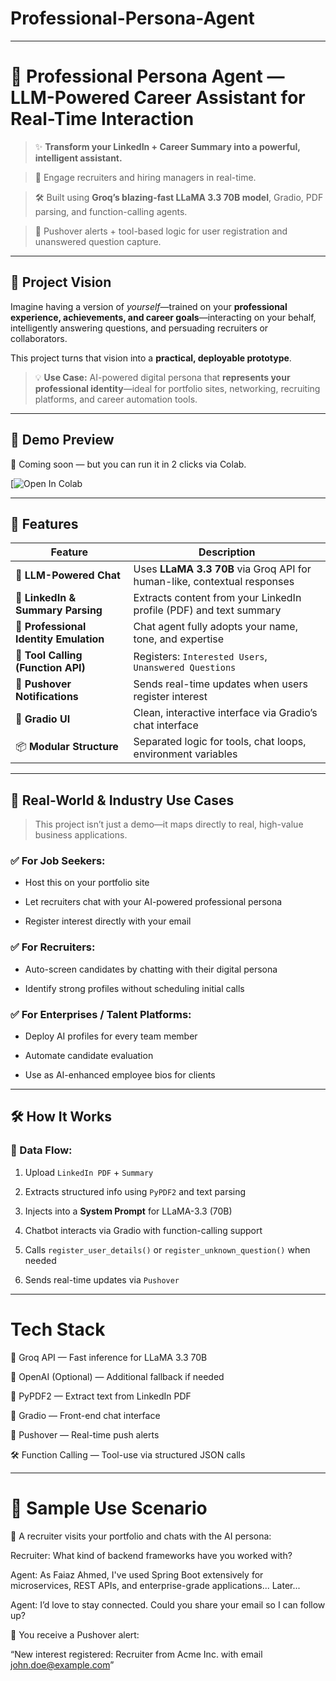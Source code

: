 # Professional-Persona-Agent
---
# 🧠 Professional Persona Agent — LLM-Powered Career Assistant for Real-Time Interaction

> ✨ **Transform your LinkedIn + Career Summary into a powerful, intelligent assistant.**

> 🤝 Engage recruiters and hiring managers in real-time.

> 🛠️ Built using **Groq’s blazing-fast LLaMA 3.3 70B model**, Gradio, PDF parsing, and function-calling agents.

> 🔔 Pushover alerts + tool-based logic for user registration and unanswered question capture.

---

## 🎯 Project Vision

Imagine having a version of *yourself*—trained on your **professional experience, achievements, and career goals**—interacting on your behalf, intelligently answering questions, and persuading recruiters or collaborators.

This project turns that vision into a **practical, deployable prototype**.

> 💡 **Use Case:** AI-powered digital persona that **represents your professional identity**—ideal for portfolio sites, networking, recruiting platforms, and career automation tools.

---

## 🚀 Demo Preview

🎥 Coming soon — but you can run it in 2 clicks via Colab.

[![Open In Colab](https://colab.research.google.com/drive/1-2I36TNX-rm85aMQx7_eCsHJUzVTlfoa?usp=sharing)

---

## 🧩 Features

| Feature | Description |
|--------|-------------|
| 💬 **LLM-Powered Chat** | Uses **LLaMA 3.3 70B** via Groq API for human-like, contextual responses |
| 📄 **LinkedIn & Summary Parsing** | Extracts content from your LinkedIn profile (PDF) and text summary |
| 🧠 **Professional Identity Emulation** | Chat agent fully adopts your name, tone, and expertise |
| 🔗 **Tool Calling (Function API)** | Registers: `Interested Users`, `Unanswered Questions` |
| 🔔 **Pushover Notifications** | Sends real-time updates when users register interest |
| 🧪 **Gradio UI** | Clean, interactive interface via Gradio’s chat interface |
| 📦 **Modular Structure** | Separated logic for tools, chat loops, environment variables |

---

## 🏢 Real-World & Industry Use Cases

> This project isn’t just a demo—it maps directly to real, high-value business applications.

### ✅ **For Job Seekers:**

- Host this on your portfolio site
  
- Let recruiters chat with your AI-powered professional persona
  
- Register interest directly with your email

### ✅ **For Recruiters:**

- Auto-screen candidates by chatting with their digital persona
  
- Identify strong profiles without scheduling initial calls

### ✅ **For Enterprises / Talent Platforms:**

- Deploy AI profiles for every team member
  
- Automate candidate evaluation
  
- Use as AI-enhanced employee bios for clients

---

## 🛠️ How It Works

### 📁 Data Flow:

1. Upload `LinkedIn PDF` + `Summary`
   
2. Extracts structured info using `PyPDF2` and text parsing
   
3. Injects into a **System Prompt** for LLaMA-3.3 (70B)
   
4. Chatbot interacts via Gradio with function-calling support
   
5. Calls `register_user_details()` or `register_unknown_question()` when needed
    
10. Sends real-time updates via `Pushover`

---

# Tech Stack

🧠 Groq API — Fast inference for LLaMA 3.3 70B

🤖 OpenAI (Optional) — Additional fallback if needed

📄 PyPDF2 — Extract text from LinkedIn PDF

💬 Gradio — Front-end chat interface

🔔 Pushover — Real-time push alerts

🛠️ Function Calling — Tool-use via structured JSON calls

---
# 📌 Sample Use Scenario

🧑 A recruiter visits your portfolio and chats with the AI persona:

Recruiter: What kind of backend frameworks have you worked with?

Agent: As Faiaz Ahmed, I've used Spring Boot extensively for microservices, REST APIs, and enterprise-grade applications...
Later...

Agent: I’d love to stay connected. Could you share your email so I can follow up?

🔔 You receive a Pushover alert:

“New interest registered: Recruiter from Acme Inc. with email john.doe@example.com”
